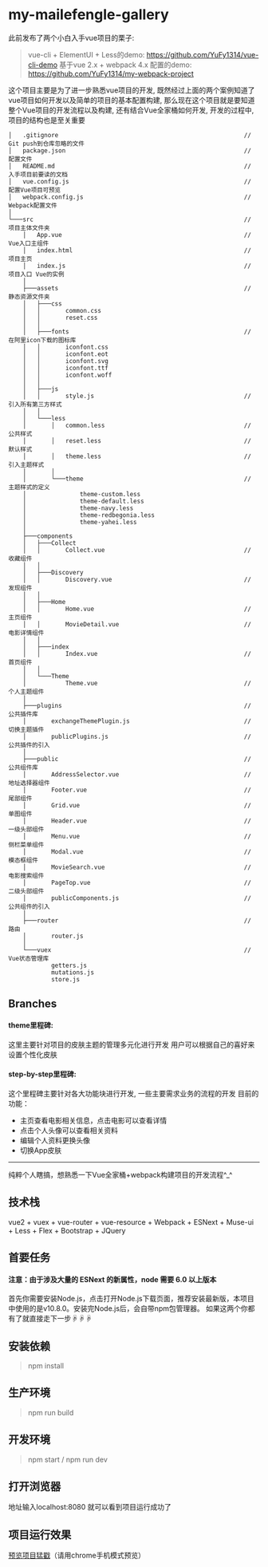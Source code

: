 # my-mailefengle-gallery

此前发布了两个小白入手vue项目的栗子:
> vue-cli + ElementUI + Less的demo: https://github.com/YuFy1314/vue-cli-demo
基于vue 2.x + webpack 4.x 配置的demo: https://github.com/YuFy1314/my-webpack-project

这个项目主要是为了进一步熟悉vue项目的开发, 既然经过上面的两个案例知道了vue项目如何开发以及简单的项目的基本配置构建, 那么现在这个项目就是要知道整个Vue项目的开发流程以及构建, 还有结合Vue全家桶如何开发, 开发的过程中, 项目的结构也是至关重要

```
│   .gitignore                                                    // Git push到仓库忽略的文件
│   package.json                                                  // 配置文件
│   README.md                                                     // 入手项目前要读的文档
│   vue.config.js                                                 // 配置Vue项目可预览
│   webpack.config.js                                             // Webpack配置文件
│                                                                 
└───src                                                           // 项目主体文件夹
    │   App.vue                                                   // Vue入口主组件
    │   index.html                                                // 项目主页
    │   index.js                                                  // 项目入口 Vue的实例
    │                                                             
    ├───assets                                                    // 静态资源文件夹
    │   ├───css                                                   
    │   │       common.css                                        
    │   │       reset.css                                         
    │   │                                                         
    │   ├───fonts                                                 // 在阿里icon下载的图标库
    │   │       iconfont.css                                      
    │   │       iconfont.eot                                      
    │   │       iconfont.svg                                      
    │   │       iconfont.ttf                                      
    │   │       iconfont.woff                                     
    │   │                                                         
    │   ├───js                                                    
    │   │       style.js                                          // 引入所有第三方样式
    │   │                                                         
    │   └───less                                                  
    │       │   common.less                                       // 公共样式
    │       │   reset.less                                        // 默认样式
    │       │   theme.less                                        // 引入主题样式
    │       │                                                     
    │       └───theme                                             // 主题样式的定义
    │               theme-custom.less                             
    │               theme-default.less                            
    │               theme-navy.less                               
    │               theme-redbegonia.less                         
    │               theme-yahei.less                              
    │                                                             
    ├───components                                                
    │   ├───Collect                                               
    │   │       Collect.vue                                       // 收藏组件
    │   │                                                         
    │   ├───Discovery                                             
    │   │       Discovery.vue                                     // 发现组件
    │   │                                                         
    │   ├───Home                                                  
    │   │       Home.vue                                          // 主页组件
    │   │       MovieDetail.vue                                   // 电影详情组件
    │   │                                                         
    │   ├───index                                                 
    │   │       Index.vue                                         // 首页组件
    │   │                                                         
    │   └───Theme                                                 
    │           Theme.vue                                         // 个人主题组件
    │                                                             
    ├───plugins                                                   // 公共插件库
    │       exchangeThemePlugin.js                                // 切换主题插件
    │       publicPlugins.js                                      // 公共插件的引入
    │                                                             
    ├───public                                                    // 公共组件库
    │       AddressSelector.vue                                   // 地址选择器组件
    │       Footer.vue                                            // 尾部组件
    │       Grid.vue                                              // 单图组件
    │       Header.vue                                            // 一级头部组件
    │       Menu.vue                                              // 侧栏菜单组件
    │       Modal.vue                                             // 模态框组件
    │       MovieSearch.vue                                       // 电影搜索组件
    │       PageTop.vue                                           // 二级头部组件
    │       publicComponents.js                                   // 公共组件的引入
    │                                                             
    ├───router                                                    // 路由
    │       router.js                                             
    │                                                             
    └───vuex                                                      // Vue状态管理库
            getters.js                                            
            mutations.js                                          
            store.js                                              
```
## Branches
#### theme里程碑:
这里主要针对项目的皮肤主题的管理多元化进行开发
用户可以根据自己的喜好来设置个性化皮肤
 
#### step-by-step里程碑:
这个里程碑主要针对各大功能块进行开发, 一些主要需求业务的流程的开发
目前的功能：
* 主页查看电影相关信息，点击电影可以查看详情
* 点击个人头像可以查看相关资料
* 编辑个人资料更换头像
* 切换App皮肤

-----------------------
纯粹个人瞎搞，想熟悉一下Vue全家桶+webpack构建项目的开发流程^_^

## 技术栈
vue2 + vuex + vue-router + vue-resource + Webpack + ESNext + Muse-ui + Less + Flex + Bootstrap + JQuery

## 首要任务
#### 注意：由于涉及大量的 ESNext 的新属性，node 需要 6.0 以上版本
首先你需要安装Node.js，点击打开Node.js下载页面，推荐安装最新版，本项目中使用的是v10.8.0。安装完Node.js后，会自带npm包管理器。
如果这两个你都有了就直接走下一步☟☟☟
## 安装依赖
> npm install
## 生产环境
> npm run build
## 开发环境
> npm start / npm run dev
## 打开浏览器
地址输入localhost:8080  就可以看到项目运行成功了
## 项目运行效果
[预览项目猛戳](https://yufy1314.github.io/my-mailefengle-gallery/)（请用chrome手机模式预览）
